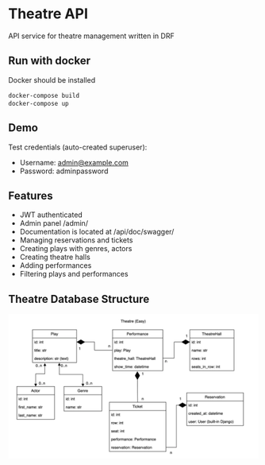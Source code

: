 # Theatre API

API service for theatre management written in DRF


## Run with docker

Docker should be installed

```shell
docker-compose build
docker-compose up
```

## Demo

Test credentials (auto-created superuser):
* Username: admin@example.com
* Password: adminpassword


## Features

* JWT authenticated
* Admin panel /admin/
* Documentation is located at /api/doc/swagger/
* Managing reservations and tickets
* Creating plays with genres, actors
* Creating theatre halls
* Adding performances
* Filtering plays and performances

## Theatre Database Structure

![Theatre Database Structure](theatre_diagram.webp)
